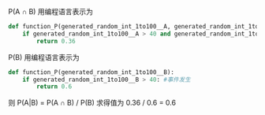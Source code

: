 
P(A ∩ B) 用编程语言表示为
```python
def function_P(generated_random_int_1to100__A, generated_random_int_1to100__B):
    if generated_random_int_1to100__A > 40 and generated_random_int_1to100__B > 40: #两个事件都发生
        return 0.36
```

P(B) 用编程语言表示为
```python
def function_P(generated_random_int_1to100__B):
    if generated_random_int_1to100__B > 40: #事件发生
        return 0.6   
```

则 P(A|B) = P(A ∩ B) / P(B) 求得值为 0.36 / 0.6 = 0.6

